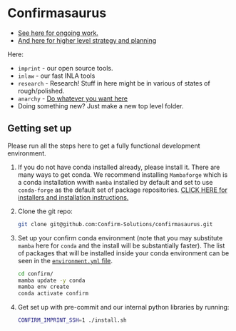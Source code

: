 # Confirmasaurus

- [See here for ongoing work.](https://github.com/orgs/Confirm-Solutions/projects/1/views/1)
- [And here for higher level strategy and planning](https://docs.google.com/document/d/1XhVMvYwWAb-27SIsYVME5pClfd-cnSDZxQh-3xJrrJ8/edit)

Here:
- `imprint` - our open source tools.
- `inlaw` - our fast INLA tools
- `research` - Research! Stuff in here might be in various of states of rough/polished.
- `anarchy` - [Do whatever you want here](anarchy/README.md)
- Doing something new? Just make a new top level folder.

## Getting set up

Please run all the steps here to get a fully functional development environment.

1. If you do not have conda installed already, please install it. There are
   many ways to get conda. We recommend installing `Mambaforge` which is a
   conda installation wwith `mamba` installed by default and set to use
   `conda-forge` as the default set of package repositories. [CLICK HERE for
   installers and installation
   instructions.](https://github.com/conda-forge/miniforge#mambaforge)
2. Clone the git repo:

    ```bash
    git clone git@github.com:Confirm-Solutions/confirmasaurus.git
    ```
3. Set up your confirm conda environment (note that you may substitute `mamba`
   here for `conda` and the install will be substantially faster). The list of
   packages that will be installed inside your conda environment can be seen in
   the [`environment.yml` file](environment.yml).

    ```bash
    cd confirm/
    mamba update -y conda
    mamba env create
    conda activate confirm
    ```
4. Get set up with pre-commit and our internal python libraries by running:

    ```bash
    CONFIRM_IMPRINT_SSH=1 ./install.sh
    ```
